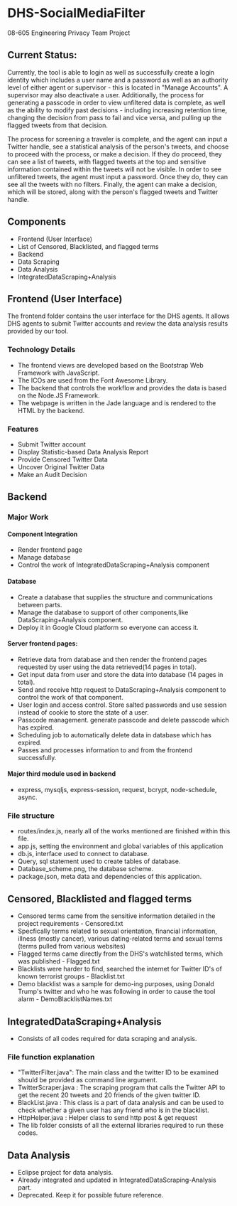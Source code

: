 # DHS-SocialMediaFilter

08-605 Engineering Privacy Team Project

## Current Status: 

Currently, the tool is able to login as well as successfully create a login identity which includes a user name and a password as well as an authority level of either agent or supervisor - this is located in "Manage Accounts". A supervisor may also deactivate a user. Additionally, the process for generating a passcode in order to view unfiltered data is complete, as well as the ability to modify past decisions - including increasing retention time, changing the decision from pass to fail and vice versa, and pulling up the flagged tweets from that decision. 

The process for screening a traveler is complete, and the agent can input a Twitter handle, see a statistical analysis of the person's tweets, and choose to proceed with the process, or make a decision. If they do proceed, they can see a list of tweets, with flagged tweets at the top and sensitive information contained within the tweets will not be visible. In order to see unfiltered tweets, the agent must input a password. Once they do, they can see all the tweets with no filters. Finally, the agent can make a decision, which will be stored, along with the person's flagged tweets and Twitter handle. 


## Components

- Frontend (User Interface)
- List of Censored, Blacklisted, and flagged terms
- Backend
- Data Scraping
- Data Analysis
- IntegratedDataScraping+Analysis

## Frontend (User Interface)

The frontend folder contains the user interface for the DHS agents. It allows DHS agents to submit Twitter accounts and review the data analysis results provided by our tool.

### Technology Details

- The frontend views are developed based on the Bootstrap Web Framework with JavaScript. 
- The ICOs are used from the Font Awesome Library. 
- The backend that controls the workflow and provides the data is based on the Node.JS Framework. 
- The webpage is written in the Jade language and is rendered to the HTML by the backend.

### Features

- Submit Twitter account
- Display Statistic-based Data Analysis Report
- Provide Censored Twitter Data
- Uncover Original Twitter Data
- Make an Audit Decision

## Backend

### Major Work

#### Component Integration
 - Render frontend page
 - Manage database
 - Control the work of IntegratedDataScraping+Analysis component 

#### Database
 - Create a database that supplies the structure and communications between parts.
 - Manage the database to support of other components,like DataScraping+Analysis component.
 - Deploy it in Google Cloud platform so everyone can access it.

#### Server frontend pages:
 - Retrieve data from database and then render the frontend pages requested by user using the data retrieved(14 pages in total).
 - Get input data from user and store the data into database (14 pages in total).
 - Send and receive http request to DataScraping+Analysis component to control the work of that component.
 - User login and access control. Store salted passwords and use session instead of cookie to store the state of a user.
 - Passcode management. generate passcode and delete passcode which has expired.
 - Scheduling job to automatically delete data in database which has expired.
 - Passes and processes information to and from the frontend successfully.

#### Major third module used in backend
 - express, mysqljs, express-session, request, bcrypt, node-schedule, async.

### File structure

 - routes/index.js, nearly all of the works mentioned are finished within this file.
 - app.js, setting the environment and global variables of this application
 - db.js, interface used to connect to database.
 - Query, sql statement used to create tables of database.
 - Database_scheme.png, the database scheme.
 - package.json, meta data and dependencies of this application.

## Censored, Blacklisted and flagged terms 
 - Censored terms came from the sensitive information detailed in the project requirements - Censored.txt
  - Specfically terms related to sexual orientation, financial information, illness (mostly cancer), various dating-related terms and sexual terms (terms pulled from various websites)
 - Flagged terms came directly from the DHS's watchlisted terms, which was published - Flagged.txt
 - Blacklists were harder to find, searched the internet for Twitter ID's of known terrorist groups - Blacklist.txt
 - Demo blacklist was a sample for demo-ing purposes, using Donald Trump's twitter and who he was following in order to cause the tool alarm - DemoBlacklistNames.txt

## IntegratedDataScraping+Analysis
- Consists of all codes required for data scraping and analysis. 

### File function explanation
- "TwitterFilter.java": The main class and the twitter ID to be examined should be provided as command line argument.
- TwitterScraper.java : The scraping program that calls the Twitter API to get the recent 20 tweets and 20 friends of the given twitter ID.
- BlackList.java : This class is a part of data analysis and can be used to check whether a given user has any friend who is in the blacklist.
- HttpHelper.java : Helper class to send http post & get request
- The lib folder consists of all the external libraries required to run these codes.

## Data Analysis
- Eclipse project for data analysis.
- Already integrated and updated in IntegratedDataScraping-Analysis part.
- Deprecated. Keep it for possible future reference.
